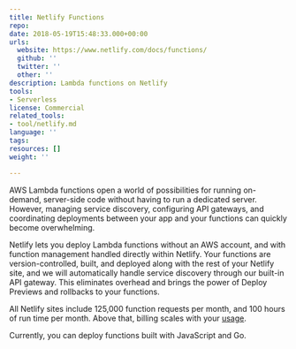 ```yaml
---
title: Netlify Functions
repo: 
date: 2018-05-19T15:48:33.000+00:00
urls:
  website: https://www.netlify.com/docs/functions/
  github: ''
  twitter: ''
  other: ''
description: Lambda functions on Netlify
tools:
- Serverless
license: Commercial
related_tools:
- tool/netlify.md
language: ''
tags:
resources: []
weight: ''

---
```

AWS Lambda functions open a world of possibilities for running on-demand, server-side code without having to run a dedicated server. However, managing service discovery, configuring API gateways, and coordinating deployments between your app and your functions can quickly become overwhelming.

Netlify lets you deploy Lambda functions without an AWS account, and with function management handled directly within Netlify. Your functions are version-controlled, built, and deployed along with the rest of your Netlify site, and we will automatically handle service discovery through our built-in API gateway. This eliminates overhead and brings the power of Deploy Previews and rollbacks to your functions.

All Netlify sites include 125,000 function requests per month, and 100 hours of run time per month. Above that, billing scales with your [usage](https://www.netlify.com/docs/functions/#usage-and-billing).

Currently, you can deploy functions built with JavaScript and Go.